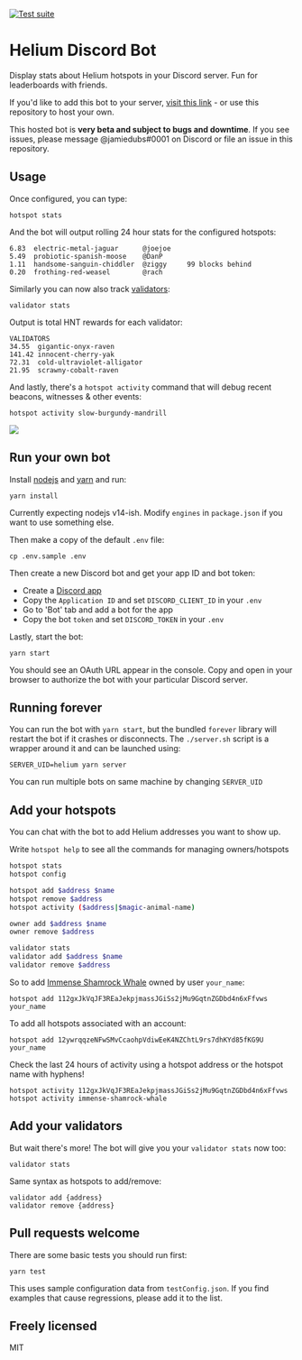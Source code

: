 [![Test suite](https://github.com/jamiew/helium-discord-bot/actions/workflows/tests.yml/badge.svg)](https://github.com/jamiew/helium-discord-bot/actions/workflows/tests.yml)

# Helium Discord Bot

Display stats about Helium hotspots in your Discord server. Fun for leaderboards with friends.

If you'd like to add this bot to your server, [visit this link](https://discord.com/oauth2/authorize?client_id=867127109470257164&scope=bot) - or use this repository to host your own.

This hosted bot is **very beta and subject to bugs and downtime**. If you see issues, please message @jamiedubs#0001 on Discord or file an issue in this repository.

## Usage

Once configured, you can type:

```
hotspot stats
```

And the bot will output rolling 24 hour stats for the configured hotspots:

```
6.83  electric-metal-jaguar      @joejoe
5.49  probiotic-spanish-moose    @DanP
1.11  handsome-sanguin-chiddler  @ziggy     99 blocks behind
0.20  frothing-red-weasel        @rach
```

Similarly you can now also track [validators](https://www.helium.com/stake):

```
validator stats
```

Output is total HNT rewards for each validator:

```
VALIDATORS
34.55  gigantic-onyx-raven
141.42 innocent-cherry-yak
72.31  cold-ultraviolet-alligator
21.95  scrawny-cobalt-raven
```

And lastly, there's a `hotspot activity` command that will debug recent beacons, witnesses & other events:

```
hotspot activity slow-burgundy-mandrill
```
![](https://dl.dropboxusercontent.com/s%2F45qf9hej0slkg3v%2Fscreen%2520shot%25202021-08-21%2520at%252010-42-16%2520hotspots%2520%2528dev%2529%2520-%2520discord.png)


## Run your own bot

Install [nodejs](https://nodejs.org/en/) and [yarn](https://yarnpkg.com/) and run:

```
yarn install
```

Currently expecting nodejs v14-ish. Modify `engines` in `package.json` if you want to use something else.

Then make a copy of the default `.env` file:

```
cp .env.sample .env
```

Then create a new Discord bot and get your app ID and bot token:

- Create a [Discord app](https://discord.com/developers/applications)
- Copy the `Application ID` and set `DISCORD_CLIENT_ID` in your `.env`
- Go to 'Bot' tab and add a bot for the app
- Copy the bot `token` and set `DISCORD_TOKEN` in your `.env`


Lastly, start the bot:

```
yarn start
```

You should see an OAuth URL appear in the console. Copy and open in your browser to authorize the bot with your particular Discord server.

## Running forever

You can run the bot with `yarn start`, but the bundled `forever` library will restart the bot if it crashes or disconnects. The `./server.sh` script is a wrapper around it and can be launched using:

```
SERVER_UID=helium yarn server
```

You can run multiple bots on same machine by changing `SERVER_UID`

## Add your hotspots

You can chat with the bot to add Helium addresses you want to show up.

Write `hotspot help` to see all the commands for managing owners/hotspots

```sh
hotspot stats
hotspot config

hotspot add $address $name
hotspot remove $address
hotspot activity ($address|$magic-animal-name)

owner add $address $name
owner remove $address

validator stats
validator add $address $name
validator remove $address
```

So to add [Immense Shamrock Whale](https://explorer.helium.com/hotspots/112gxJkVqJF3REaJekpjmassJGiSs2jMu9GqtnZGDbd4n6xFfvws) owned by user `your_name`:

```
hotspot add 112gxJkVqJF3REaJekpjmassJGiSs2jMu9GqtnZGDbd4n6xFfvws your_name
```

To add all hotspots associated with an account:

```
hotspot add 12ywrqqzeNFwSMvCcaohpVdiwEeK4NZChtL9rs7dhKYd85fKG9U your_name
```

Check the last 24 hours of activity using a hotspot address or the hotspot name with hyphens!

```
hotspot activity 112gxJkVqJF3REaJekpjmassJGiSs2jMu9GqtnZGDbd4n6xFfvws
hotspot activity immense-shamrock-whale
```

## Add your validators

But wait there's more! The bot will give you your `validator stats` now too:

```
validator stats
```

Same syntax as hotspots to add/remove:

```
validator add {address}
validator remove {address}
```

## Pull requests welcome

There are some basic tests you should run first:

```
yarn test
```

This uses sample configuration data from `testConfig.json`. If you find examples that cause regressions, please add it to the list.

## Freely licensed

MIT
